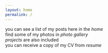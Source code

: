 ```yaml
---
layout: home
permalink: /
---
```


you can see a list of my posts here in the *home*  
find some of my photos in *photo gallery*  
*projects* are also included  
you can receive a copy of my CV from *resume*

